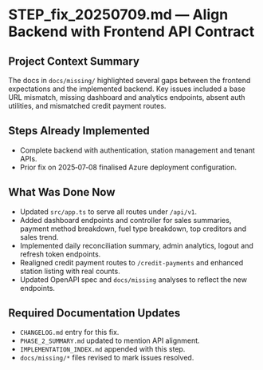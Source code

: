 # STEP_fix_20250709.md — Align Backend with Frontend API Contract

## Project Context Summary
The docs in `docs/missing/` highlighted several gaps between the frontend expectations and the implemented backend. Key issues included a base URL mismatch, missing dashboard and analytics endpoints, absent auth utilities, and mismatched credit payment routes.

## Steps Already Implemented
- Complete backend with authentication, station management and tenant APIs.
- Prior fix on 2025‑07‑08 finalised Azure deployment configuration.

## What Was Done Now
- Updated `src/app.ts` to serve all routes under `/api/v1`.
- Added dashboard endpoints and controller for sales summaries, payment method breakdown, fuel type breakdown, top creditors and sales trend.
- Implemented daily reconciliation summary, admin analytics, logout and refresh token endpoints.
- Realigned credit payment routes to `/credit-payments` and enhanced station listing with real counts.
- Updated OpenAPI spec and `docs/missing` analyses to reflect the new endpoints.

## Required Documentation Updates
- `CHANGELOG.md` entry for this fix.
- `PHASE_2_SUMMARY.md` updated to mention API alignment.
- `IMPLEMENTATION_INDEX.md` appended with this step.
- `docs/missing/*` files revised to mark issues resolved.
